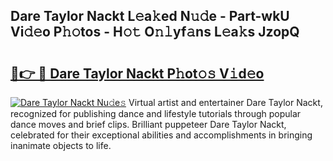 ## Dare Taylor Nackt L𝚎a𝚔ed N𝚞𝚍e - Part-wkU Vi𝚍𝚎o P𝚑𝚘tos - H𝚘𝚝 O𝚗𝚕yf𝚊ns L𝚎a𝚔s JzopQ

# <h2><a href="http://kfay6h2.oniu.top/?m=Dare+Taylor+Nackt">🔗👉 🔴 Dare Taylor Nackt P𝚑ot𝚘𝚜 V𝚒d𝚎o</a></h2>

[![Dare Taylor Nackt Nu𝚍e𝚜](https://i.imgur.com/0qMVB7G.gif)](http://kfay6h2.oniu.top/?m=Dare+Taylor+Nackt)
Virtual artist and entertainer Dare Taylor Nackt, recognized for publishing dance and lifestyle tutorials through popular dance moves and brief clips. Brilliant puppeteer Dare Taylor Nackt, celebrated for their exceptional abilities and accomplishments in bringing inanimate objects to life.  
